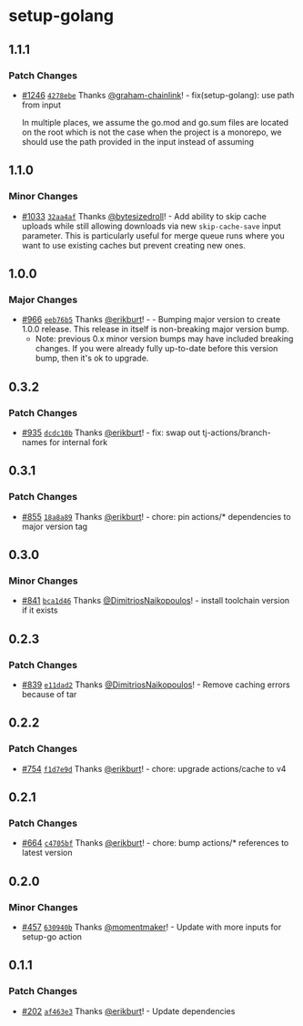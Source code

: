 # setup-golang

## 1.1.1

### Patch Changes

- [#1246](https://github.com/smartcontractkit/.github/pull/1246)
  [`4278ebe`](https://github.com/smartcontractkit/.github/commit/4278ebe5eb912c9a001e84211d7b94fcd5898c11)
  Thanks [@graham-chainlink](https://github.com/graham-chainlink)! -
  fix(setup-golang): use path from input

  In multiple places, we assume the go.mod and go.sum files are located on the
  root which is not the case when the project is a monorepo, we should use the
  path provided in the input instead of assuming

## 1.1.0

### Minor Changes

- [#1033](https://github.com/smartcontractkit/.github/pull/1033)
  [`32aa4af`](https://github.com/smartcontractkit/.github/commit/32aa4af511c63ecda71d9e3fbb91e4159f720857)
  Thanks [@bytesizedroll](https://github.com/bytesizedroll)! - Add ability to
  skip cache uploads while still allowing downloads via new `skip-cache-save`
  input parameter. This is particularly useful for merge queue runs where you
  want to use existing caches but prevent creating new ones.

## 1.0.0

### Major Changes

- [#966](https://github.com/smartcontractkit/.github/pull/966)
  [`eeb76b5`](https://github.com/smartcontractkit/.github/commit/eeb76b5870e3c17856d5a60fd064a053c023b5f5)
  Thanks [@erikburt](https://github.com/erikburt)! - - Bumping major version to
  create 1.0.0 release. This release in itself is non-breaking major version
  bump.
  - Note: previous 0.x minor version bumps may have included breaking changes.
    If you were already fully up-to-date before this version bump, then it's ok
    to upgrade.

## 0.3.2

### Patch Changes

- [#935](https://github.com/smartcontractkit/.github/pull/935)
  [`dcdc10b`](https://github.com/smartcontractkit/.github/commit/dcdc10badaa0702553d4aa2c8311b4239b48be2c)
  Thanks [@erikburt](https://github.com/erikburt)! - fix: swap out
  tj-actions/branch-names for internal fork

## 0.3.1

### Patch Changes

- [#855](https://github.com/smartcontractkit/.github/pull/855)
  [`18a8a89`](https://github.com/smartcontractkit/.github/commit/18a8a89b23006355003b705d55acaf329c384d94)
  Thanks [@erikburt](https://github.com/erikburt)! - chore: pin actions/\*
  dependencies to major version tag

## 0.3.0

### Minor Changes

- [#841](https://github.com/smartcontractkit/.github/pull/841)
  [`bca1d46`](https://github.com/smartcontractkit/.github/commit/bca1d461d8a970e967f33960e3c5932f0cd74159)
  Thanks [@DimitriosNaikopoulos](https://github.com/DimitriosNaikopoulos)! -
  install toolchain version if it exists

## 0.2.3

### Patch Changes

- [#839](https://github.com/smartcontractkit/.github/pull/839)
  [`e11dad2`](https://github.com/smartcontractkit/.github/commit/e11dad26e54b45a6db2dd400c300f8d221965dac)
  Thanks [@DimitriosNaikopoulos](https://github.com/DimitriosNaikopoulos)! -
  Remove caching errors because of tar

## 0.2.2

### Patch Changes

- [#754](https://github.com/smartcontractkit/.github/pull/754)
  [`f1d7e9d`](https://github.com/smartcontractkit/.github/commit/f1d7e9d889b3205980a906ef4a89ba42577a69eb)
  Thanks [@erikburt](https://github.com/erikburt)! - chore: upgrade
  actions/cache to v4

## 0.2.1

### Patch Changes

- [#664](https://github.com/smartcontractkit/.github/pull/664)
  [`c4705bf`](https://github.com/smartcontractkit/.github/commit/c4705bfdbf6c8e57c080d82a3c4f013aa96a2dfb)
  Thanks [@erikburt](https://github.com/erikburt)! - chore: bump actions/\*
  references to latest version

## 0.2.0

### Minor Changes

- [#457](https://github.com/smartcontractkit/.github/pull/457)
  [`630940b`](https://github.com/smartcontractkit/.github/commit/630940bfd9128c8833e27d7ebf937cf02f9ea3c5)
  Thanks [@momentmaker](https://github.com/momentmaker)! - Update with more
  inputs for setup-go action

## 0.1.1

### Patch Changes

- [#202](https://github.com/smartcontractkit/.github/pull/202)
  [`af463e3`](https://github.com/smartcontractkit/.github/commit/af463e3a584be3b85ae85e7a48f288a2098275cd)
  Thanks [@erikburt](https://github.com/erikburt)! - Update dependencies
